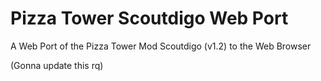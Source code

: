 # Pizza Tower Scoutdigo Web Port
A Web Port of the Pizza Tower Mod Scoutdigo (v1.2) to the Web Browser

(Gonna update this rq)

